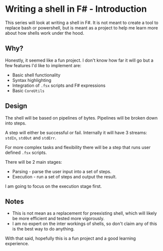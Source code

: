 ﻿# Writing a shell in F# - Introduction

This series will look at writing a shell in F#. 
It is not meant to create a tool to replace bash or powershell, 
but is meant as a project to help me learn more about how shells work under the hood.

## Why?

Honestly, it seemed like a fun project. I don't know how far it will go but a few features I'd like to implement are:

* Basic shell functionality
* Syntax highlighting
* Integration of `.fsx` scripts and F# expressions
* Basic `CoreUtils`

## Design

The shell will be based on pipelines of bytes. Pipelines will be broken down into steps.

A step will either be successful or fail. Internally it will have 3 streams: `stdIn`, `stdOut` and `stdErr`.

For more complex tasks and flexibility there will be a step that runs user defined `.fsx` scripts.

There will be 2 main stages:

* Parsing - parse the user input into a set of steps.
* Execution - run a set of steps and output the result.

I am going to focus on the execution stage first.

## Notes

* This is not mean as a replacement for preexisting shell, which will likely be more efficient and tested more vigorously.
* I am no expert on the inter workings of shells, so don't claim any of this is the best way to do anything.

With that said, hopefully this is a fun project and a good learning experience.